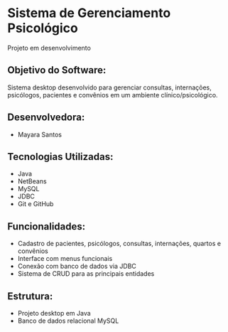 # Sistema de Gerenciamento Psicológico

Projeto em desenvolvimento

## Objetivo do Software:

Sistema desktop desenvolvido para gerenciar consultas, internações, psicólogos, pacientes e convênios em um ambiente clínico/psicológico.

## Desenvolvedora:

- Mayara Santos

## Tecnologias Utilizadas:

- Java
- NetBeans
- MySQL
- JDBC
- Git e GitHub

## Funcionalidades:

- Cadastro de pacientes, psicólogos, consultas, internações, quartos e convênios
- Interface com menus funcionais
- Conexão com banco de dados via JDBC
- Sistema de CRUD para as principais entidades

## Estrutura:

- Projeto desktop em Java
- Banco de dados relacional MySQL

